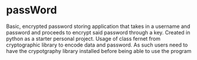 # passWord
Basic, encrypted password storing application that takes in a username and password and proceeds to encrypt said password through a key. Created in python as a starter personal project. Usage of class fernet from cryptographic library to encode data and password. 
As such users need to have the crypotgraphy library installed before being able to use the program
